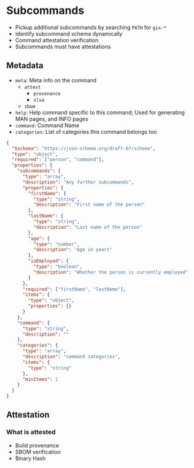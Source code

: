 # Subcommands

- Pickup additional subcommands by searching `PATH` for `gix-*`
- Identify subcommand schema dynamically
- Command attestation verification
- Subcommands must have attestations

## Metadata

- `meta`: Meta info on the command
  - `attest`
    - `provenance`
    - `slsa`
  - `sbom`
- `help`: Help command specific to this command; Used for generating MAN pages, and INFO pages
- `command`: Command Name
- `categories`: List of categories this command belongs too

```json
{
  "$schema": "https://json-schema.org/draft-07/schema",
  "type": "object",
  "required": ["person", "command"],
  "properties": {
    "subcommands": {
      "type": "array",
      "description": "Any further subcommands",
      "properties": {
        "firstName": {
          "type": "string",
          "description": "First name of the person"
        },
        "lastName": {
          "type": "string",
          "description": "Last name of the person"
        },
        "age": {
          "type": "number",
          "description": "Age in years"
        },
        "isEmployed": {
          "type": "boolean",
          "description": "Whether the person is currently employed"
        }
      },
      "required": ["firstName", "lastName"],
      "items": {
        "type": "object",
        "properties": {}
      }
    },
    "command": {
      "type": "string",
      "description": ""
    },
    "categories": {
      "type": "array",
      "description": "command categories",
      "items": {
        "type": "string"
      },
      "minItems": 1
    }
  }
}
```

## Attestation

### What is attested

- Build provenance
- SBOM verification
- Binary Hash
